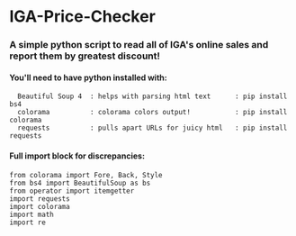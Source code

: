 # IGA-Price-Checker
### A simple python script to read all of IGA's online sales and report them by greatest discount!

#### You'll need to have python installed with:
```
  Beautiful Soup 4  : helps with parsing html text      : pip install bs4
  colorama          : colorama colors output!           : pip install colorama
  requests          : pulls apart URLs for juicy html   : pip install requests
```
  
#### Full import block for discrepancies:
    from colorama import Fore, Back, Style
    from bs4 import BeautifulSoup as bs
    from operator import itemgetter
    import requests
    import colorama
    import math
    import re
